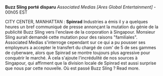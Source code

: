 **Buzz Sling porté disparu**
*Associated Medias [Ares Global Entertainment]* - 00h05 EST

CITY CENTER, MANHATTAN : **Spinrad** Industries a émis il y a quelques heures un bref communiqué de presse annonçant la mutation du génie de la publicité Buzz Sling vers l'enclave de la corporation à Singapour. Monsieur Sling aurait demandé cette mutation pour des raisons "familiales". Associated Medias s'interroge cependant sur ce qui a pu pousser ses employeurs a accepter le transfert du chargé de com' de 5 de ses gammes de cyberware, alors que Spinrad se montre toujours plus agressive pour conquérir le marché. À cela s'ajoute l'incrédulité de nos sources à Singapour, qui affirment que la division locale de Spinrad est aussi surprise que nous par cette nouvelle.
Où est passé Buzz Sling ? Read more.
